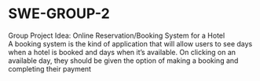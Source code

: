 # SWE-GROUP-2

Group Project Idea: Online Reservation/Booking System for a Hotel <br/>
A booking system is the kind of application that will allow users to see days when a hotel is
booked and days when it’s available. On clicking on an available day, they should be given the
option of making a booking and completing their payment 
